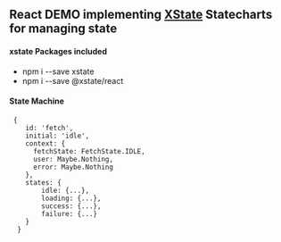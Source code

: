 ## React DEMO implementing [XState](https://xstate.js.org) Statecharts for managing state

#### xstate Packages included

- npm i --save xstate
- npm i --save @xstate/react

#### State Machine

```
 {
    id: 'fetch',
    initial: 'idle',
    context: {
      fetchState: FetchState.IDLE,
      user: Maybe.Nothing,
      error: Maybe.Nothing
    },
    states: {
        idle: {...},
        loading: {...},
        success: {...},
        failure: {...}
    }
  }
```
